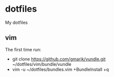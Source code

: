 # dotfiles

My dotfiles

## vim

The first time run:

* git clone https://github.com/gmarik/vundle.git ~/dotfiles/vim/bundle/vundle
* vim -u ~/dotfiles/bundles.vim +BundleInstall +q
